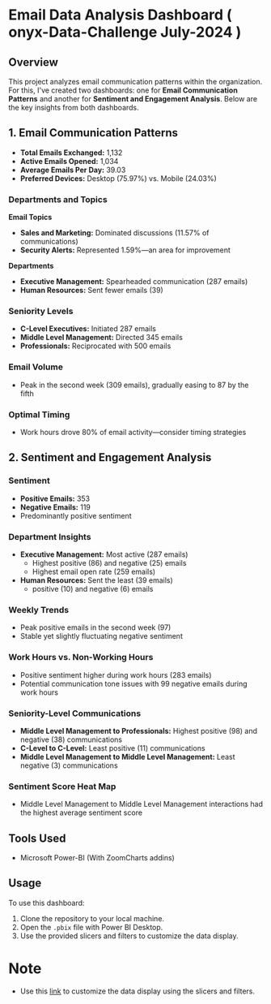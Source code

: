 # Email Data Analysis Dashboard ( onyx-Data-Challenge July-2024 )

## Overview
This project analyzes email communication patterns within the organization. For this, I've created two dashboards: one for **Email Communication Patterns** and another for **Sentiment and Engagement Analysis**. Below are the key insights from both dashboards.

## 1. Email Communication Patterns

- **Total Emails Exchanged:** 1,132
- **Active Emails Opened:** 1,034
- **Average Emails Per Day:** 39.03
- **Preferred Devices:** Desktop (75.97%) vs. Mobile (24.03%)

### Departments and Topics
**Email Topics**
- **Sales and Marketing:** Dominated discussions (11.57% of communications)
- **Security Alerts:** Represented 1.59%—an area for improvement
  
**Departments**

- **Executive Management:** Spearheaded communication (287 emails)
- **Human Resources:** Sent fewer emails (39)

### Seniority Levels
- **C-Level Executives:** Initiated 287 emails
- **Middle Level Management:** Directed 345 emails
- **Professionals:** Reciprocated with 500 emails

### Email Volume
- Peak in the second week (309 emails), gradually easing to 87 by the fifth

### Optimal Timing
- Work hours drove 80% of email activity—consider timing strategies
  

## 2. Sentiment and Engagement Analysis

### Sentiment
- **Positive Emails:** 353
- **Negative Emails:** 119
- Predominantly positive sentiment

### Department Insights
- **Executive Management:** Most active (287 emails)
  - Highest positive (86) and negative (25) emails
  - Highest email open rate (259 emails)
- **Human Resources:** Sent the least (39 emails)
  - positive (10) and negative (6) emails

### Weekly Trends
- Peak positive emails in the second week (97)
- Stable yet slightly fluctuating negative sentiment

### Work Hours vs. Non-Working Hours
- Positive sentiment higher during work hours (283 emails)
- Potential communication tone issues with 99 negative emails during work hours

### Seniority-Level Communications
- **Middle Level Management to Professionals:** Highest positive (98) and negative (38) communications
- **C-Level to C-Level:** Least positive (11) communications
- **Middle Level Management to Middle Level Management:** Least negative (3) communications

### Sentiment Score Heat Map
- Middle Level Management to Middle Level Management interactions had the highest average sentiment score


## Tools Used

- Microsoft Power-BI (With ZoomCharts addins)

## Usage
To use this dashboard:
1. Clone the repository to your local machine.
2. Open the `.pbix` file with Power BI Desktop.
3. Use the provided slicers and filters to customize the data display.

# Note
- Use this [link](https://app.powerbi.com/view?r=eyJrIjoiZDNjYjNlODctNDQ5OS00MDQxLWJiN2YtMGZmMmE4NTYxYTA3IiwidCI6IjQ2NTRiNmYxLTBlNDctNDU3OS1hOGExLTAyZmU5ZDk0M2M3YiIsImMiOjl9) to customize the data display using the slicers and filters.

